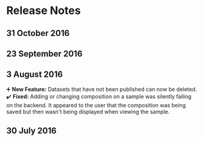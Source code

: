 # Release Notes

## 31 October 2016

## 23 September 2016

## 3 August 2016
:heavy_plus_sign: **New Feature:** Datasets that have not been published can now be deleted.
:heavy_check_mark: **Fixed:** Adding or changing composition on a sample was silently failing on the backend. It appeared to the user that the composition was being saved but then wasn't being displayed when viewing the sample.

## 30 July 2016


